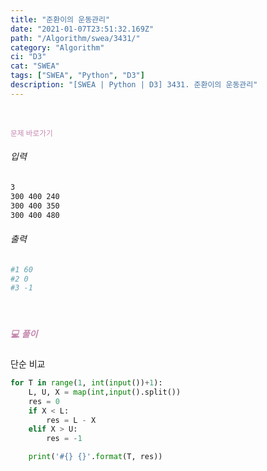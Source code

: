 ```yaml
---
title: "준환이의 운동관리"
date: "2021-01-07T23:51:32.169Z"
path: "/Algorithm/swea/3431/"
category: "Algorithm"
ci: "D3"
cat: "SWEA"
tags: ["SWEA", "Python", "D3"]
description: "[SWEA | Python | D3] 3431. 준환이의 운동관리"
---
```


<br />

<a href="https://swexpertacademy.com/main/code/problem/problemDetail.do?contestProbId=AWE_ZXcqAAMDFAV2&categoryId=AWE_ZXcqAAMDFAV2&categoryType=CODE" style="color:#C587AE;text-decoration:none;"><small>문제 바로가기</small></a>

###### 입력

```sh
3
300 400 240
300 400 350
300 400 480
```

###### 출력

```sh
#1 60
#2 0
#3 -1
```

<br />

##### <h5 style="color:#C587AE;">💻 풀이</h5>

단순 비교

```python
for T in range(1, int(input())+1):
    L, U, X = map(int,input().split())
    res = 0
    if X < L:
        res = L - X
    elif X > U:
        res = -1

    print('#{} {}'.format(T, res))
```

<br />